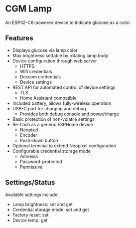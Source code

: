 # CGM Lamp

An ESP32-C6-powered device to indicate glucose as a color.

## Features

- Displays glucose via lamp color
- Max brightness settable by rotating lamp body
- Device configuration through web server
  - HTTPS
  - Wifi credentials
  - Dexcom credentials
  - Device settings
- REST API for automated control of device settings
  - TLS
  - Home Assistant compatible
- Included battery, allows fully-wireless operation
- USB-C port for charging and debug
  - Provides both debug console and power/charge
- Basic protection of non-volatile settings
- Re-flash as a generic ESPHome device
  - Neopixel
  - Encoder
  - Push-down button
- Optional terminal to extend Neopixel configuration
- Configurable credential storage mode
  - Amnesia
  - Password-protected
  - Permissive

## Settings/Status

Available settings include:

- Lamp brightness: set and get
- Credential storage mode: set and get
- Factory reset: set
- Device temp: get
